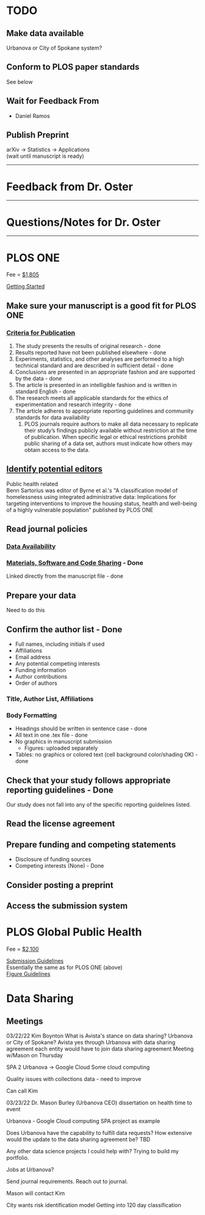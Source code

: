 # TODO
## Make data available
Urbanova or City of Spokane system?  

## Conform to PLOS paper standards
See below

## Wait for Feedback From
* Daniel Ramos

## Publish Preprint
arXiv -> Statistics -> Applications  
(wait until manuscript is ready)

---
# Feedback from Dr. Oster

---
# Questions/Notes for Dr. Oster

---
# PLOS ONE
Fee = [\$1,805](https://plos.org/publish/fees/)  

[Getting Started](https://journals.plos.org/plosone/s/getting-started)  

## Make sure your manuscript is a good fit for PLOS ONE
### [Criteria for Publication](https://journals.plos.org/plosone/s/criteria-for-publication)
1. The study presents the results of original research - done
2. Results reported have not been published elsewhere - done
3. Experiments, statistics, and other analyses are performed to a high technical standard and are described in sufficient detail - done
4. Conclusions are presented in an appropriate fashion and are supported by the data - done
5. The article is presented in an intelligible fashion and is written in standard English - done
6. The research meets all applicable standards for the ethics of experimentation and research integrity - done
7. The article adheres to appropriate reporting guidelines and community standards for data availability
   1. PLOS journals require authors to make all data necessary to replicate their study’s findings publicly available without restriction at the time of publication. When specific legal or ethical restrictions prohibit public sharing of a data set, authors must indicate how others may obtain access to the data.

## [Identify potential editors](https://journals.plos.org/plosone/static/editorial-board)
Public health related  
Benn Sartorius was editor of Byrne et al.'s "A classification model of homelessness using integrated administrative data: Implications for targeting interventions to improve the housing status, health and well-being of a highly vulnerable population" published by PLOS ONE

## Read journal policies
### [Data Availability](https://journals.plos.org/plosone/s/data-availability)
### [Materials, Software and Code Sharing](https://journals.plos.org/plosone/s/materials-software-and-code-sharing) - Done
Linked directly from the manuscript file - done

## Prepare your data
Need to do this

## Confirm the author list - Done
* Full names, including initials if used
* Affiliations
* Email address
* Any potential competing interests
* Funding information
* Author contributions
* Order of authors

### Title, Author List, Affiliations
### Body Formatting
* Headings should be written in sentence case - done
* All text in one .tex file - done
* No graphics in manuscript submission
  * Figures: uploaded separately
* Tables: no graphics or colored text (cell background color/shading OK) - done

## Check that your study follows appropriate reporting guidelines - Done
Our study does not fall into any of the specific reporting guidelines listed.

## Read the license agreement
## Prepare funding and competing statements
* Disclosure of funding sources
* Competing interests (None) - Done

## Consider posting a preprint

## Access the submission system

# PLOS Global Public Health
Fee = [\$2,100](https://plos.org/publish/fees/)  

[Submission Guidelines](https://journals.plos.org/globalpublichealth/s/submission-guidelines)  
Essentially the same as for PLOS ONE (above)  
[Figure Guidelines](https://journals.plos.org/globalpublichealth/s/figures)

# Data Sharing
## Meetings
03/22/22
Kim Boynton
What is Avista's stance on data sharing? Urbanova or City of Spokane?
Avista yes through Urbanova with data sharing agreement
  each entity would have to join data sharing agreement
  Meeting w/Mason on Thursday 

SPA 2
Urbanova -> Google Cloud
  Some cloud computing

Quality issues with collections data - need to improve

Can call Kim

03/23/22
Dr. Mason Burley (Urbanova CEO)
dissertation on health time to event

Urbanova - Google Cloud computing
SPA project as example

Does Urbanova have the capability to fulfill data requests?
How extensive would the update to the data sharing agreement be?
TBD

Any other data science projects I could help with? Trying to build my portfolio.

Jobs at Urbanova?

Send journal requirements.
Reach out to journal.

Mason will contact Kim

City wants risk identification model
Getting into 120 day classification